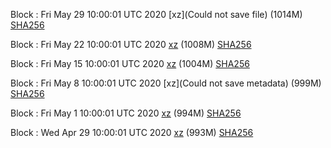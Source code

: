 Block : Fri May 29 10:00:01 UTC 2020 [xz](Could not save file) (1014M) [SHA256]()

Block : Fri May 22 10:00:01 UTC 2020 [xz](https://transfer.sh/ZUsqJ/bootstrap.dat.20200522.tar.xz) (1008M) [SHA256](https://transfer.sh/w6uJf/sha256.txt)

Block : Fri May 15 10:00:01 UTC 2020 [xz](https://transfer.sh/l6qgX/bootstrap.dat.20200515.tar.xz) (1004M) [SHA256](https://transfer.sh/Abbks/sha256.txt)

Block : Fri May  8 10:00:01 UTC 2020 [xz](Could not save metadata) (999M) [SHA256](https://transfer.sh/tPb4e/sha256.txt)

Block : Fri May  1 10:00:01 UTC 2020 [xz](https://transfer.sh/BtycJ/bootstrap.dat.20200501.tar.xz) (994M) [SHA256](https://transfer.sh/LcfbT/sha256.txt)

Block : Wed Apr 29 10:00:01 UTC 2020 [xz]() (993M) [SHA256]()
